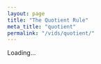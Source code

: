 ```yaml
---
layout: page
title: "The Quotient Rule"
meta_title: "quotient"
permalink: "/vids/quotient/"
---
```



<html>
<head>
<script>

function setCookie(cname,cvalue,exdays) {
    var d = new Date();
    d.setTime(d.getTime() + (exdays*24*60*60*1000));
    var expires = "expires=" + d.toGMTString();
    document.cookie = cname + "=" + cvalue + ";" + expires + ";path=/";
}

function getCookie(cname) {
    var name = cname + "=";
    var decodedCookie = decodeURIComponent(document.cookie);
    var ca = decodedCookie.split(';');
    for(var i = 0; i < ca.length; i++) {
        var c = ca[i];
        while (c.charAt(0) == ' ') {
            c = c.substring(1);
        }
        if (c.indexOf(name) == 0) {
            return c.substring(name.length, c.length);
        }
    }
    return "";
}

function checkCookie() {
    var vidchoice=getCookie("quotient");
    if (vidchoice==1){window.location.href = "https://ximera.osu.edu/calcvids2019/in/c/quotient";}
    else if (vidchoice==2){window.location.href = "https://ximera.osu.edu/calcvids2019/in/o/quotient";}
    else if (vidchoice==3){window.location.href = "https://ximera.osu.edu/calcvids2019/in/v/quotient";}
    else if (vidchoice==4){window.location.href = "https://ximera.osu.edu/calcvids2019/nin/c/quotient";}
    else if (vidchoice==5){window.location.href = "https://ximera.osu.edu/calcvids2019/nin/o/quotient";}
    else if (vidchoice==6){window.location.href = "https://ximera.osu.edu/calcvids2019/nin/v/quotient";}
    else {
      var forwardchoice=Math.random();
      if (forwardchoice <= (1/6) ){
        setCookie("quotient", 1, 365);
        checkCookie();
        }
      else if (forwardchoice <= (2/6) ){
        setCookie("quotient", 2, 365);
        checkCookie();
        }
      else if (forwardchoice <= (3/6) ){
        setCookie("quotient", 3, 365);
        checkCookie();
        }
        else if (forwardchoice <= (4/6) ){
          setCookie("quotient", 4, 365);
          checkCookie();
          }
          else if (forwardchoice <= (5/6) ){
            setCookie("quotient", 5, 365);
            checkCookie();
            }
      else {
        setCookie("quotient", 6, 365);
        checkCookie();
        }
      }
}



</script>
</head>
<body onload="checkCookie()">
Loading...
</body>
</html>
